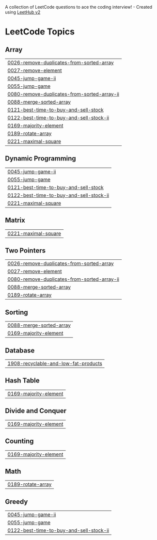 A collection of LeetCode questions to ace the coding interview! - Created using [LeetHub v2](https://github.com/arunbhardwaj/LeetHub-2.0)
<!---LeetCode Topics Start-->
# LeetCode Topics
## Array
|  |
| ------- |
| [0026-remove-duplicates-from-sorted-array](https://github.com/Nitin-lohumi/leetCode/tree/master/0026-remove-duplicates-from-sorted-array) |
| [0027-remove-element](https://github.com/Nitin-lohumi/leetCode/tree/master/0027-remove-element) |
| [0045-jump-game-ii](https://github.com/Nitin-lohumi/leetCode/tree/master/0045-jump-game-ii) |
| [0055-jump-game](https://github.com/Nitin-lohumi/leetCode/tree/master/0055-jump-game) |
| [0080-remove-duplicates-from-sorted-array-ii](https://github.com/Nitin-lohumi/leetCode/tree/master/0080-remove-duplicates-from-sorted-array-ii) |
| [0088-merge-sorted-array](https://github.com/Nitin-lohumi/leetCode/tree/master/0088-merge-sorted-array) |
| [0121-best-time-to-buy-and-sell-stock](https://github.com/Nitin-lohumi/leetCode/tree/master/0121-best-time-to-buy-and-sell-stock) |
| [0122-best-time-to-buy-and-sell-stock-ii](https://github.com/Nitin-lohumi/leetCode/tree/master/0122-best-time-to-buy-and-sell-stock-ii) |
| [0169-majority-element](https://github.com/Nitin-lohumi/leetCode/tree/master/0169-majority-element) |
| [0189-rotate-array](https://github.com/Nitin-lohumi/leetCode/tree/master/0189-rotate-array) |
| [0221-maximal-square](https://github.com/Nitin-lohumi/leetCode/tree/master/0221-maximal-square) |
## Dynamic Programming
|  |
| ------- |
| [0045-jump-game-ii](https://github.com/Nitin-lohumi/leetCode/tree/master/0045-jump-game-ii) |
| [0055-jump-game](https://github.com/Nitin-lohumi/leetCode/tree/master/0055-jump-game) |
| [0121-best-time-to-buy-and-sell-stock](https://github.com/Nitin-lohumi/leetCode/tree/master/0121-best-time-to-buy-and-sell-stock) |
| [0122-best-time-to-buy-and-sell-stock-ii](https://github.com/Nitin-lohumi/leetCode/tree/master/0122-best-time-to-buy-and-sell-stock-ii) |
| [0221-maximal-square](https://github.com/Nitin-lohumi/leetCode/tree/master/0221-maximal-square) |
## Matrix
|  |
| ------- |
| [0221-maximal-square](https://github.com/Nitin-lohumi/leetCode/tree/master/0221-maximal-square) |
## Two Pointers
|  |
| ------- |
| [0026-remove-duplicates-from-sorted-array](https://github.com/Nitin-lohumi/leetCode/tree/master/0026-remove-duplicates-from-sorted-array) |
| [0027-remove-element](https://github.com/Nitin-lohumi/leetCode/tree/master/0027-remove-element) |
| [0080-remove-duplicates-from-sorted-array-ii](https://github.com/Nitin-lohumi/leetCode/tree/master/0080-remove-duplicates-from-sorted-array-ii) |
| [0088-merge-sorted-array](https://github.com/Nitin-lohumi/leetCode/tree/master/0088-merge-sorted-array) |
| [0189-rotate-array](https://github.com/Nitin-lohumi/leetCode/tree/master/0189-rotate-array) |
## Sorting
|  |
| ------- |
| [0088-merge-sorted-array](https://github.com/Nitin-lohumi/leetCode/tree/master/0088-merge-sorted-array) |
| [0169-majority-element](https://github.com/Nitin-lohumi/leetCode/tree/master/0169-majority-element) |
## Database
|  |
| ------- |
| [1908-recyclable-and-low-fat-products](https://github.com/Nitin-lohumi/leetCode/tree/master/1908-recyclable-and-low-fat-products) |
## Hash Table
|  |
| ------- |
| [0169-majority-element](https://github.com/Nitin-lohumi/leetCode/tree/master/0169-majority-element) |
## Divide and Conquer
|  |
| ------- |
| [0169-majority-element](https://github.com/Nitin-lohumi/leetCode/tree/master/0169-majority-element) |
## Counting
|  |
| ------- |
| [0169-majority-element](https://github.com/Nitin-lohumi/leetCode/tree/master/0169-majority-element) |
## Math
|  |
| ------- |
| [0189-rotate-array](https://github.com/Nitin-lohumi/leetCode/tree/master/0189-rotate-array) |
## Greedy
|  |
| ------- |
| [0045-jump-game-ii](https://github.com/Nitin-lohumi/leetCode/tree/master/0045-jump-game-ii) |
| [0055-jump-game](https://github.com/Nitin-lohumi/leetCode/tree/master/0055-jump-game) |
| [0122-best-time-to-buy-and-sell-stock-ii](https://github.com/Nitin-lohumi/leetCode/tree/master/0122-best-time-to-buy-and-sell-stock-ii) |
<!---LeetCode Topics End-->